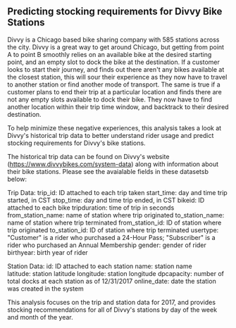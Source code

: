 ## Predicting stocking requirements for Divvy Bike Stations

Divvy is a Chicago based bike sharing company with 585 stations across the city. Divvy is a great way to get around Chicago, but getting from point A to point B smoothly relies on an available bike at the desired starting point, and an empty slot to dock the bike at the destination. If a customer looks to start their journey, and finds out there aren't any bikes available at the closest station, this will sour their experience as they now have to travel to another station or find another mode of transport. The same is true if a customer plans to end their trip at a particular location and finds there are not any empty slots available to dock their bike. They now have to find another location within their trip time window, and backtrack to their desired destination. 

To help minimize these negative experiences, this analysis takes a look at Divvy's historical trip data to better understand rider usage and predict stocking requirements for Divvy's bike stations.

The historical trip data can be found on Divvy's website (https://www.divvybikes.com/system-data) along with information about their bike stations. Please see the avaialable fields in these datasetsb below:

Trip Data:
trip_id: ID attached to each trip taken
start_time: day and time trip started, in CST
stop_time: day and time trip ended, in CST
bikeid: ID attached to each bike
tripduration: time of trip in seconds 
from_station_name: name of station where trip originated
to_station_name: name of station where trip terminated 
from_station_id: ID of station where trip originated
to_station_id: ID of station where trip terminated
usertype: "Customer" is a rider who purchased a 24-Hour Pass; "Subscriber" is a rider who purchased an Annual Membership
gender: gender of rider 
birthyear: birth year of rider

Station Data:
id: ID attached to each station
name: station name    
latitude: station latitude
longitude: station longitude
dpcapacity: number of total docks at each station as of 12/31/2017
online_date: date the station was created in the system

This analysis focuses on the trip and station data for 2017, and provides stocking recommendations for all of Divvy's stations by day of the week and month of the year. 
